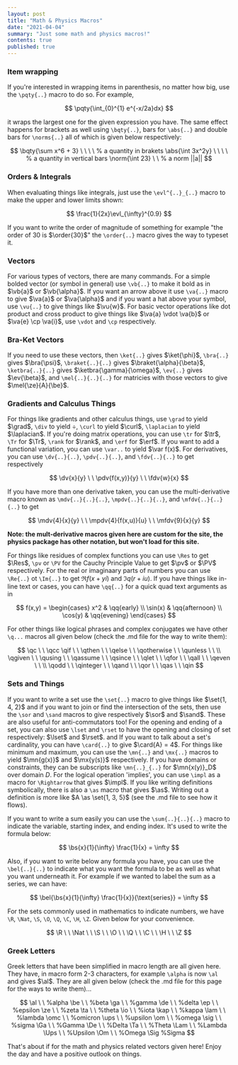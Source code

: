 ```yaml
---
layout: post
title: "Math & Physics Macros"
date: "2021-04-04"
summary: "Just some math and physics macros!"
contents: true
published: true
---
```


### Item wrapping

If you're interested in wrapping items in parenthesis, no matter how big, use the `\pqty{..}` macro to do so. For example,

$$
\pqty{\int_{0}^{1} e^{-x/2a}dx}
$$

it wraps the largest one for the given expression you have. The same effect happens for brackets as well using `\bqty{..}`, bars for `\abs{..}` and double bars for `\norms{..}` all of which is given below respectively:

$$
\bqty{\sum x^6 + 3} \ \  \ \ % a quantity in brakets
\abs{\int 3x^2y} \ \  \ \ % a quantity in vertical bars
\norm{\int 23} \ \ % a norm ||a||
$$

### Orders & Integrals

When evaluating things like integrals, just use the `\evl^{..}_{..}` macro to make the upper and lower limits shown:

$$
\frac{1}{2x}\evl_{\infty}^{0.9}
$$

If you want to write the order of magnitude of something for example "the order of 30 is $\order{30}$" the `\order{..}` macro gives the way to typeset it.


### Vectors

For various types of vectors, there are many commands. For a simple bolded vector (or symbol in general) use `\vb{..}` to make it bold as in $\vb{a}$ or $\vb{\alpha}$. If you want an arrow above it use `\va{..}` macro to give $\va{a}$ or $\va{\alpha}$ and if you want a hat above your symbol, use `\vu{..}` to give things like $\vu{w}$. For basic vector operations like dot product and cross product to give things like $\va{a} \vdot \va{b}$ or $\va{e} \cp \va{i}$, use `\vdot` and `\cp` respectively.

### Bra-Ket Vectors

If you need to use these vectors, then `\ket{..}` gives $\ket{\phi}$, `\bra{..}` gives $\bra{\psi}$, `\braket{..}{..}` gives $\braket{\alpha}{\beta}$, `\ketbra{..}{..}` gives $\ketbra{\gamma}{\omega}$, `\ev{..}` gives $\ev{\beta}$, and `\mel{..}{..}{..}` for matricies with those vectors to give $\mel{\ze}{A}{\be}$.

### Gradients and Calculus Things

For things like gradients and other calculus things, use `\grad` to yield $\grad$, `\div` to yield $\div$, `\curl` to yield $\curl$, `\laplacian` to yield $\laplacian$. If you're doing matrix operations, you can use `\tr` for $\tr$, `\Tr` for $\Tr$, `\rank` for $\rank$, and `\erf` for $\erf$. If you want to add a functional variation, you can use `\var..` to yield $\var f(x)$. For derivatives, you can use `\dv{..}{..}`, `\pdv{..}{..}`, and `\fdv{..}{..}` to get respectively

$$
\dv{x}{y} \ \ \pdv{f(x,y)}{y} \ \ \fdv{w}{x}
$$

If you have more than one derivative taken, you can use the multi-derivative macro known as `\mdv{..}{..}{..}`, `\mpdv{..}{..}{..}`, and `\mfdv{..}{..}{..}` to get

$$
\mdv{4}{x}{y} \ \ \mpdv{4}{f(x,u)}{u} \ \ \mfdv{9}{x}{y}
$$

**Note: the mult-derivative macros given here are custom for the site, the physics package has other notation, but won't load for this site.**

For things like residues of complex functions you can use `\Res` to get $\Res$, `\pv` or `\PV` for the Cauchy Principle Value to get $\pv$ or $\PV$ respectively. For the real or imaginaary parts of numbers you can use `\Re{..}` ot `\Im{..}` to get $\Re{f(x + yi)}$ and $\Im{q(r + iu)}$. If you have things like in-line text or cases, you can have `\qq{..}` for a quick quad text arguments as in

$$
f(x,y) = \begin{cases}
x^2 & \qq{early} \\
\sin(x) & \qq{afternoon} \\
\cos(y) & \qq{evening}
\end{cases}
$$

For other things like logical phrases and complex conjugates we have other `\q...` macros all given below (check the .md file for the way to write them):

$$
\qc \ \ \qcc \qif \ \ \qthen \ \ \qelse \ \ \qotherwise \ \ \qunless \ \ \\ \qgiven \ \ \qusing \ \ \qassume \ \ \qsince \ \ \qlet \ \ \qfor \ \ \qall \ \ \qeven \ \ \\ \qodd \ \ \qinteger \ \ \qand \ \ \qor \ \ \qas \ \ \qin
$$

### Sets and Things

If you want to write a set use the `\set{..}` macro to give things like $\set{1, 4, 2}$ and if you want to join or find the intersection of the sets, then use the `\sor` and `\sand` macros to give respectively $\sor$ and $\sand$. These are also useful for anti-commutators too! For the opening and ending of a set, you can also use `\lset` and `\rset` to have the opening and closing of set respectively: $\lset$ and $\rset$. and If you want to talk about a set's cardinality, you can have `\card{..}` to give $\card{A} = 4$. For things like minimum and maximum, you can use the `\mn{..}` and `\mx{..}` macros to yield $\mn{g(x)}$ and $\mx{y(s)}$ respectively. If you have domains or constraints, they can be subscripts like `\mn{..}_{..}` for $\mn{x(y)}_D$ over domain $D$. For the logical operation 'implies', you can use `\impl` as a macro for `\Rightarrow` that gives $\impl$. If you like writing definitions symbolically, there is also a `\as` macro that gives $\as$. Writing out a definition is more like $A \as \set{1, 3, 5}$ (see the .md file to see how it flows).

If you want to write a sum easily you can use the `\sum{..}{..}{..}` macro to indicate the variable, starting index, and ending index. It's used to write the formula below:

$$
\bs{x}{1}{\infty} \frac{1}{x} = \infty
$$

Also, if you want to write below any formula you have, you can use the `\bel{..}{..}` to indicate what you want the formula to be as well as what you want underneath it. For example if we wanted to label the sum as a series, we can have:

$$
\bel{\bs{x}{1}{\infty} \frac{1}{x}}{\text{series}} = \infty
$$

For the sets commonly used in mathematics to indicate numbers, we have `\R`, `\Nat`, `\S`, `\O`, `\Q`, `\C`, `\H`, `\Z`. Given below for your convenience.

$$
\R \ \ \Nat \ \ \S \ \ \O \ \ \Q \ \ \C \ \ \H \ \ \Z
$$

### Greek Letters

Greek letters that have been simplified in macro length are all given here. They have, in macro form 2-3 characters, for example `\alpha` is now `\al` and gives $\al$. They are all given below (check the .md file for this page for the ways to write them)...

$$
\al \ \ %alpha
\be \ \ %beta
\ga \ \ %gamma
\de \ \ %delta
\ep \ \ %epsilon
\ze \ \ %zeta
\ta \ \ %theta
\io \ \ %iota
\kap \ \ %kappa
\lam \ \ %lambda
\omc \ \ %omicron
\ups \ \ %upsilon
\om \ \ %omega
\sig \ \ %sigma
\Ga \ \ %Gamma
\De \ \ %Delta
\Ta \ \ %Theta
\Lam \ \ %Lambda
\Ups \ \ %Upsilon
\Om \ \ %Omega
\Sig %Sigma
$$

That's about if for the math and physics related vectors given here! Enjoy the day and have a positive outlook on things.
